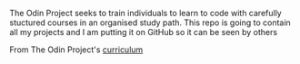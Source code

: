 The Odin Project seeks to train individuals to learn to code with carefully stuctured courses in an organised study path. This repo is going to contain all my projects and I am putting it on GitHub so it can be seen by others


From The Odin Project's [curriculum](http://www.theodinproject.com/courses/web-development-101/lessons/html-css)

